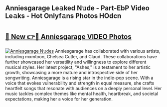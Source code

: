 ## Anniesgarage Le𝚊ked N𝚞de - Part-EbP Video Le𝚊ks - Hot Onlyf𝚊ns Photos HOdcn

# <h2><a href="http://ab12946.deff.icu/?id=Anniesgarage">🔗 New 👉🔴 Anniesgarage VIDEO Photos</a></h2>

[![Anniesgarage N𝚞des](https://i.imgur.com/rIISA9y.gif)](http://ab12946.deff.icu/?id=Anniesgarage)
Anniesgarage has collaborated with various artists, including mxmtoon, Chelsea Cutler, and Claud. These collaborations have further showcased her versatility and willingness to explore different musical styles. Her latest project, "Ashes," is a testament to her artistic growth, showcasing a more mature and introspective side of her songwriting. Anniesgarage is a rising star in the indie-pop scene. With a voice that evokes vulnerability and strength in equal measure, she crafts heartfelt songs that resonate with audiences on a deeply personal level. Her music tackles complex themes like mental health, heartbreak, and societal expectations, making her a voice for her generation.
